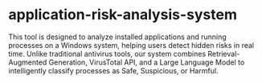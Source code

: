 # application-risk-analysis-system
This tool is designed to analyze installed applications and running processes on a Windows system, helping users detect hidden risks in real time. Unlike traditional antivirus tools, our system combines Retrieval-Augmented Generation, VirusTotal API, and a Large Language Model to intelligently classify processes as Safe, Suspicious, or Harmful. 

